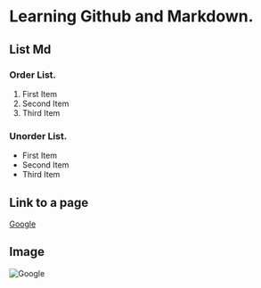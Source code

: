 # Learning Github and Markdown.

## List Md

### Order List.
1. First Item
2. Second Item
3. Third Item


### Unorder List.
- First Item
- Second Item
- Third Item


## Link to a page 

[Google](https://www.google.com/)

## Image

![Google](https://media-cldnry.s-nbcnews.com/image/upload/t_social_share_1024x768_scale,f_auto,q_auto:best/streams/2013/March/130326/1C6639340-google-logo.jpg)
